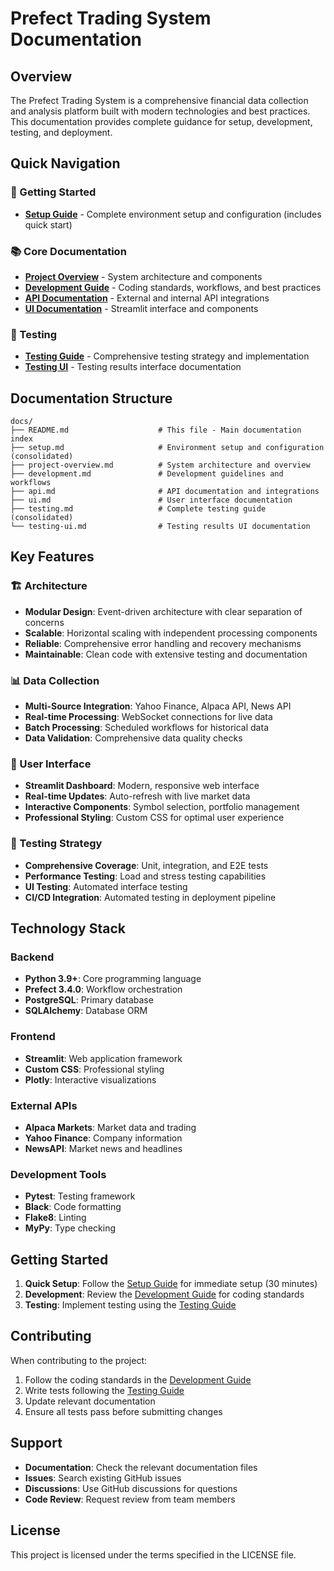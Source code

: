 # Prefect Trading System Documentation

## Overview

The Prefect Trading System is a comprehensive financial data collection and analysis platform built with modern technologies and best practices. This documentation provides complete guidance for setup, development, testing, and deployment.

## Quick Navigation

### 🚀 Getting Started
- **[Setup Guide](setup.md)** - Complete environment setup and configuration (includes quick start)

### 📚 Core Documentation
- **[Project Overview](project-overview.md)** - System architecture and components
- **[Development Guide](development.md)** - Coding standards, workflows, and best practices
- **[API Documentation](api.md)** - External and internal API integrations
- **[UI Documentation](ui.md)** - Streamlit interface and components

### 🧪 Testing
- **[Testing Guide](testing.md)** - Comprehensive testing strategy and implementation
- **[Testing UI](testing-ui.md)** - Testing results interface documentation

## Documentation Structure

```
docs/
├── README.md                    # This file - Main documentation index
├── setup.md                     # Environment setup and configuration (consolidated)
├── project-overview.md          # System architecture and overview
├── development.md               # Development guidelines and workflows
├── api.md                       # API documentation and integrations
├── ui.md                        # User interface documentation
├── testing.md                   # Complete testing guide (consolidated)
└── testing-ui.md                # Testing results UI documentation
```

## Key Features

### 🏗️ Architecture
- **Modular Design**: Event-driven architecture with clear separation of concerns
- **Scalable**: Horizontal scaling with independent processing components
- **Reliable**: Comprehensive error handling and recovery mechanisms
- **Maintainable**: Clean code with extensive testing and documentation

### 📊 Data Collection
- **Multi-Source Integration**: Yahoo Finance, Alpaca API, News API
- **Real-time Processing**: WebSocket connections for live data
- **Batch Processing**: Scheduled workflows for historical data
- **Data Validation**: Comprehensive data quality checks

### 🎯 User Interface
- **Streamlit Dashboard**: Modern, responsive web interface
- **Real-time Updates**: Auto-refresh with live market data
- **Interactive Components**: Symbol selection, portfolio management
- **Professional Styling**: Custom CSS for optimal user experience

### 🧪 Testing Strategy
- **Comprehensive Coverage**: Unit, integration, and E2E tests
- **Performance Testing**: Load and stress testing capabilities
- **UI Testing**: Automated interface testing
- **CI/CD Integration**: Automated testing in deployment pipeline

## Technology Stack

### Backend
- **Python 3.9+**: Core programming language
- **Prefect 3.4.0**: Workflow orchestration
- **PostgreSQL**: Primary database
- **SQLAlchemy**: Database ORM

### Frontend
- **Streamlit**: Web application framework
- **Custom CSS**: Professional styling
- **Plotly**: Interactive visualizations

### External APIs
- **Alpaca Markets**: Market data and trading
- **Yahoo Finance**: Company information
- **NewsAPI**: Market news and headlines

### Development Tools
- **Pytest**: Testing framework
- **Black**: Code formatting
- **Flake8**: Linting
- **MyPy**: Type checking

## Getting Started

1. **Quick Setup**: Follow the [Setup Guide](setup.md) for immediate setup (30 minutes)
2. **Development**: Review the [Development Guide](development.md) for coding standards
3. **Testing**: Implement testing using the [Testing Guide](testing.md)

## Contributing

When contributing to the project:

1. Follow the coding standards in the [Development Guide](development.md)
2. Write tests following the [Testing Guide](testing.md)
3. Update relevant documentation
4. Ensure all tests pass before submitting changes

## Support

- **Documentation**: Check the relevant documentation files
- **Issues**: Search existing GitHub issues
- **Discussions**: Use GitHub discussions for questions
- **Code Review**: Request review from team members

## License

This project is licensed under the terms specified in the LICENSE file. 